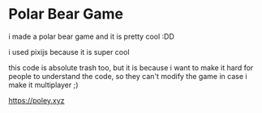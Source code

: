 # Polar Bear Game

i made a polar bear game and it is pretty cool :DD

i used pixijs because it is super cool

this code is absolute trash too, but it is because i want to make it hard for people to understand the code, so they can't modify the game in case i make it multiplayer ;)

https://poley.xyz
